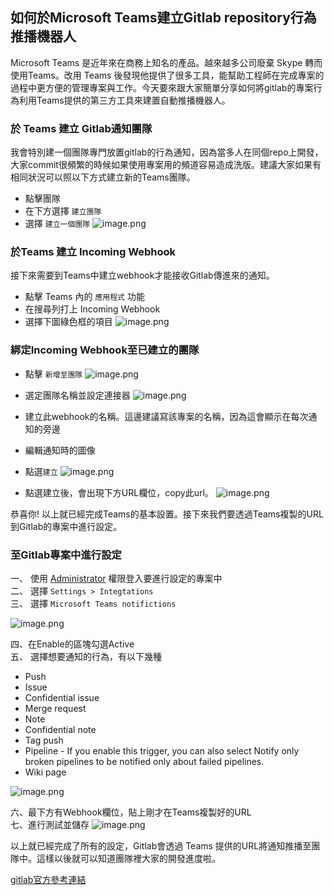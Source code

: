 ## 如何於Microsoft Teams建立Gitlab repository行為推播機器人

Microsoft Teams 是近年來在商務上知名的產品。越來越多公司廢棄 Skype 轉而使用Teams。改用 Teams 後發現他提供了很多工具，能幫助工程師在完成專案的過程中更方便的管理專案與工作。今天要來跟大家簡單分享如何將gitlab的專案行為利用Teams提供的第三方工具來建置自動推播機器人。

### 於 Teams 建立 Gitlab通知團隊
我會特別建一個團隊專門放置gitlab的行為通知，因為當多人在同個repo上開發，大家commit很頻繁的時候如果使用專案用的頻道容易造成洗版。建議大家如果有相同狀況可以照以下方式建立新的Teams團隊。
* 點擊團隊
* 在下方選擇 ``建立團隊``
* 選擇 ``建立一個團隊``
![image.png](https://cdn.hashnode.com/res/hashnode/image/upload/v1628347932300/JvfW4hxim.png)

### 於Teams 建立 Incoming Webhook
接下來需要到Teams中建立webhook才能接收Gitlab傳進來的通知。
* 點擊 Teams 內的 ``應用程式`` 功能
* 在搜尋列打上 Incoming Webhook
* 選擇下圖綠色框的項目
![image.png](https://cdn.hashnode.com/res/hashnode/image/upload/v1628347252534/NMiWwKmLb.png)


### 綁定Incoming Webhook至已建立的團隊
* 點擊 ``新增至團隊``
![image.png](https://cdn.hashnode.com/res/hashnode/image/upload/v1628348637746/H2ZoiRUEh.png)

* 選定團隊名稱並設定連接器
![image.png](https://cdn.hashnode.com/res/hashnode/image/upload/v1628348599484/X-IdYtOI5.png)


* 建立此webhook的名稱。這邊建議寫該專案的名稱，因為這會顯示在每次通知的旁邊
* 編輯通知時的圖像
* 點選``建立``
![image.png](https://cdn.hashnode.com/res/hashnode/image/upload/v1628349033839/TvTm2ep-f.png)


* 點選建立後，會出現下方URL欄位，copy此url。
![image.png](https://cdn.hashnode.com/res/hashnode/image/upload/v1628349395343/rXy69eV8Qk.png)

恭喜你! 以上就已經完成Teams的基本設置。接下來我們要透過Teams複製的URL到Gitlab的專案中進行設定。

### 至Gitlab專案中進行設定
一、 使用 [Administrator](https://docs.gitlab.com/ee/user/permissions.html) 權限登入要進行設定的專案中  
二、 選擇 ``Settings > Integtations``  
三、 選擇 ``Microsoft Teams notifictions``

![image.png](https://cdn.hashnode.com/res/hashnode/image/upload/v1628350312260/qPsJ4Oy94.png)

四、在Enable的區塊勾選Active  
五、 選擇想要通知的行為，有以下幾種


- Push
- Issue
- Confidential issue
- Merge request
- Note
- Confidential note
- Tag push
- Pipeline - If you enable this trigger, you can also select Notify only broken pipelines to be notified only about failed pipelines.
- Wiki page

![image.png](https://cdn.hashnode.com/res/hashnode/image/upload/v1628350498359/rd7LH1Izy.png)


六、最下方有Webhook欄位，貼上剛才在Teams複製好的URL  
七、進行測試並儲存
![image.png](https://cdn.hashnode.com/res/hashnode/image/upload/v1628350786185/V7I4n3cya.png)


以上就已經完成了所有的設定，Gitlab會透過 Teams 提供的URL將通知推播至團隊中。這樣以後就可以知道團隊裡大家的開發進度啦。

[gitlab官方參考連結](https://docs.gitlab.com/ee/user/project/integrations/microsoft_teams.html
)